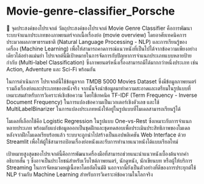 # Movie-genre-classifier_Porsche


 🎯 จุดประสงค์ของโปรเจกต์
วัตถุประสงค์ของโปรเจกต์ Movie Genre Classifier คือการพัฒนาระบบจำแนกประเภทของภาพยนตร์จากเนื้อเรื่องย่อ (movie overview) โดยอาศัยเทคนิคการประมวลผลภาษาธรรมชาติ (Natural Language Processing - NLP) และการเรียนรู้ของเครื่อง (Machine Learning) เพื่อให้สามารถคาดการณ์แนวหนังที่เป็นไปได้จากข้อความเพียงอย่างเดียวได้อย่างแม่นยำ โปรเจกต์นี้มีเป้าหมายในการจัดการกับปัญหาการจำแนกประเภทแบบหลายป้ายกำกับ (Multi-label Classification) ซึ่งภาพยนตร์หนึ่งเรื่องสามารถมีได้มากกว่าหนึ่งประเภท เช่น Action, Adventure และ Sci-Fi พร้อมกัน

ในการดำเนินการ โปรเจกต์นี้ใช้ข้อมูลจาก TMDB 5000 Movies Dataset ซึ่งมีข้อมูลภาพยนตร์รวมถึงเรื่องย่อและประเภทของหนังจริง จากนั้นจึงนำข้อมูลมาทำความสะอาดและเตรียมในรูปแบบที่เหมาะสมสำหรับการวิเคราะห์เชิงข้อความ โดยใช้เทคนิค TF-IDF (Term Frequency - Inverse Document Frequency) ในการแปลงข้อความเป็นเวกเตอร์เชิงตัวเลข และใช้ MultiLabelBinarizer ในการแปลงประเภทหนังให้อยู่ในรูปแบบที่โมเดลสามารถเรียนรู้ได้

โมเดลที่เลือกใช้คือ Logistic Regression ในรูปแบบ One-vs-Rest ซึ่งเหมาะกับการจำแนกหลายประเภท พร้อมกับแบ่งข้อมูลออกเป็นชุดฝึกและชุดทดสอบเพื่อประเมินประสิทธิภาพของโมเดล หลังจากฝึกโมเดลเรียบร้อยแล้ว ระบบจะถูกนำไปสร้างเป็นแอปพลิเคชัน Web Interface ด้วย Streamlit เพื่อให้ผู้ใช้สามารถป้อนเรื่องย่อหนังและรับการทำนายแนวหนังได้แบบเรียลไทม์

เป้าหมายสูงสุดของโปรเจกต์นี้คือการพัฒนาเครื่องมือที่สามารถช่วยแนะนำแนวหนังเบื้องต้นจากคำอธิบายสั้น ๆ ซึ่งอาจเป็นประโยชน์สำหรับเว็บไซต์ภาพยนตร์, นักดูหนัง, นักเขียนบท หรือผู้ให้บริการ Streaming ในการจัดหมวดหมู่เนื้อหาโดยอัตโนมัติ นอกจากนี้ยังเป็นตัวอย่างที่ดีของการประยุกต์ใช้ NLP ร่วมกับ Machine Learning สำหรับการวิเคราะห์ข้อความในโลกจริง
